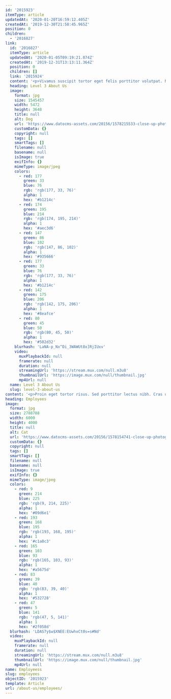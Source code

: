 ```yaml
---
id: '2015923'
itemType: article
updatedAt: '2020-01-20T16:59:12.405Z'
createdAt: '2019-12-30T21:58:45.965Z'
position: 0
children:
  - '2016827'
link:
  id: '2016827'
  itemType: article
  updatedAt: '2020-01-05T09:19:21.074Z'
  createdAt: '2019-12-31T13:13:11.364Z'
  position: 0
  children: []
  link: '2015924'
  content: '<p>Vivamus suscipit tortor eget felis porttitor volutpat. Nulla porttitor accumsan tincidunt. Mauris blandit aliquet elit, eget tincidunt nibh pulvinar a. Proin eget tortor risus.</p><p>Curabitur arcu erat, accumsan id imperdiet et, porttitor at sem. Curabitur arcu erat, accumsan id imperdiet et, porttitor at sem. Sed porttitor lectus nibh. Cras ultricies ligula sed magna dictum porta.</p>'
  heading: Level 3 About Us
  image:
    format: jpg
    size: 1545457
    width: 5472
    height: 3648
    title: null
    alt: Dog
    url: 'https://www.datocms-assets.com/20156/1578215533-close-up-photo-of-dog-wearing-sunglasses-1629781.jpg'
    customData: {}
    copyright: null
    tags: []
    smartTags: []
    filename: null
    basename: null
    isImage: true
    exifInfo: {}
    mimeType: image/jpeg
    colors:
      - red: 177
        green: 33
        blue: 76
        rgb: 'rgb(177, 33, 76)'
        alpha: 1
        hex: '#b1214c'
      - red: 174
        green: 195
        blue: 214
        rgb: 'rgb(174, 195, 214)'
        alpha: 1
        hex: '#aec3d6'
      - red: 147
        green: 86
        blue: 102
        rgb: 'rgb(147, 86, 102)'
        alpha: 1
        hex: '#935666'
      - red: 177
        green: 33
        blue: 76
        rgb: 'rgb(177, 33, 76)'
        alpha: 1
        hex: '#b1214c'
      - red: 142
        green: 175
        blue: 206
        rgb: 'rgb(142, 175, 206)'
        alpha: 1
        hex: '#8eafce'
      - red: 80
        green: 45
        blue: 50
        rgb: 'rgb(80, 45, 50)'
        alpha: 1
        hex: '#502d32'
    blurhash: 'LaNA-p_Nx^Di_3WAWUt8x]RjIUxv'
    video:
      muxPlaybackId: null
      framerate: null
      duration: null
      streamingUrl: 'https://stream.mux.com/null.m3u8'
      thumbnailUrl: 'https://image.mux.com/null/thumbnail.jpg'
      mp4Url: null
  name: Level 3 About Us
  slug: level-3-about-us
content: '<p>Proin eget tortor risus. Sed porttitor lectus nibh. Cras ultricies ligula sed magna dictum porta. Curabitur arcu erat, accumsan id imperdiet et, porttitor at sem.</p><p>Curabitur arcu erat, accumsan id imperdiet et, porttitor at sem. Nulla quis lorem ut libero malesuada feugiat. Proin eget tortor risus. Nulla quis lorem ut libero malesuada feugiat.</p><p>Quisque velit nisi, pretium ut lacinia in, elementum id enim. Praesent sapien massa, convallis a pellentesque nec, egestas non nisi. Vivamus magna justo, lacinia eget consectetur sed, convallis at tellus. Quisque velit nisi, pretium ut lacinia in, elementum id enim.</p>'
heading: Employees
image:
  format: jpg
  size: 2788788
  width: 6000
  height: 4000
  title: null
  alt: Cat
  url: 'https://www.datocms-assets.com/20156/1578154741-close-up-photography-of-tabby-cat-looking-on-camera-843558.jpg'
  customData: {}
  copyright: null
  tags: []
  smartTags: []
  filename: null
  basename: null
  isImage: true
  exifInfo: {}
  mimeType: image/jpeg
  colors:
    - red: 9
      green: 214
      blue: 225
      rgb: 'rgb(9, 214, 225)'
      alpha: 1
      hex: '#09d6e1'
    - red: 193
      green: 168
      blue: 195
      rgb: 'rgb(193, 168, 195)'
      alpha: 1
      hex: '#c1a8c3'
    - red: 165
      green: 103
      blue: 93
      rgb: 'rgb(165, 103, 93)'
      alpha: 1
      hex: '#a5675d'
    - red: 83
      green: 39
      blue: 40
      rgb: 'rgb(83, 39, 40)'
      alpha: 1
      hex: '#532728'
    - red: 47
      green: 5
      blue: 141
      rgb: 'rgb(47, 5, 141)'
      alpha: 1
      hex: '#2f058d'
  blurhash: 'LDAS7y$w$XNEE:EUwhxCt0s=s#Nd'
  video:
    muxPlaybackId: null
    framerate: null
    duration: null
    streamingUrl: 'https://stream.mux.com/null.m3u8'
    thumbnailUrl: 'https://image.mux.com/null/thumbnail.jpg'
    mp4Url: null
name: Employeess
slug: employees
objectID: '2015923'
template: Article
url: /about-us/employees/
---
```


